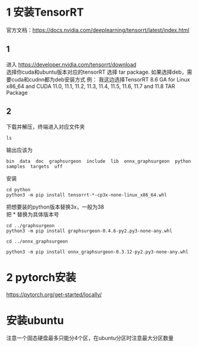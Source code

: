 # 1 安装TensorRT
官方文档：https://docs.nvidia.com/deeplearning/tensorrt/latest/index.html
## 1
进入 https://developer.nvidia.com/tensorrt/download  
选择你cuda和ubuntu版本对应的tensorRT  选择 tar package. 如果选择deb，需要cuda和cudnn都为deb安装方式
例：
我这边选择TensorRT 8.6 GA for Linux x86_64 and CUDA 11.0, 11.1, 11.2, 11.3, 11.4, 11.5, 11.6, 11.7 and 11.8 TAR Package  
## 2
下载并解压，终端进入对应文件夹
```
ls
```
输出应该为
```
bin  data  doc  graphsurgeon  include  lib  onnx_graphsurgeon  python  samples  targets  uff
```
安装
```
cd python
python3 -m pip install tensorrt-*-cp3x-none-linux_x86_64.whl
```
把想要装的python版本替换3x，一般为38  
把 * 替换为具体版本号
```
cd ../graphsurgeon
python3 -m pip install graphsurgeon-0.4.6-py2.py3-none-any.whl
```
```
cd ../onnx_graphsurgeon
	
python3 -m pip install onnx_graphsurgeon-0.3.12-py2.py3-none-any.whl
```

# 2 pytorch安装
https://pytorch.org/get-started/locally/

# 安装ubuntu
注意一个固态硬盘最多只能分4个区，在ubuntu分区时注意最大分区数量
